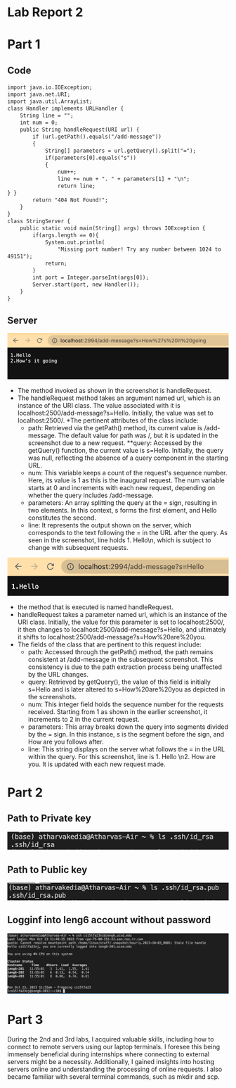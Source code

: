 # Lab Report 2
# Part 1
## Code
```
import java.io.IOException;
import java.net.URI;
import java.util.ArrayList;
class Handler implements URLHandler {
    String line = "";
    int num = 0;
    public String handleRequest(URI url) {
        if (url.getPath().equals("/add-message"))
        {
            String[] parameters = url.getQuery().split("=");
            if(parameters[0].equals("s"))
            {
                num++;
                line += num + ". " + parameters[1] + "\n";
                return line;
} }
        return "404 Not Found!";
    }
}
class StringServer {
    public static void main(String[] args) throws IOException {
        if(args.length == 0){
            System.out.println(
                "Missing port number! Try any number between 1024 to 49151");
            return;
        }
        int port = Integer.parseInt(args[0]);
        Server.start(port, new Handler());
    }
}
```
## Server
![Image](ss5.png)

* The method invoked as shown in the screenshot is handleRequest.
* The handleRequest method takes an argument named url, which is an instance of the URI class. The value associated with it is localhost:2500/add-message?s=Hello. Initially, the value was set to localhost:2500/.
*The pertinent attributes of the class include:
  - path: Retrieved via the getPath() method, its current value is /add-message. The default value for path was /, but it is updated in the screenshot due to a new request.
**query: Accessed by the getQuery() function, the current value is s=Hello. Initially, the query was null, reflecting the absence of a query component in the starting URL.
  - num: This variable keeps a count of the request's sequence number. Here, its value is 1 as this is the inaugural request. The num variable starts at 0 and increments with each new request, depending on whether the query includes /add-message.
  - parameters: An array splitting the query at the = sign, resulting in two elements. In this context, s forms the first element, and Hello constitutes the second.
  - line: It represents the output shown on the server, which corresponds to the text following the = in the URL after the query. As seen in the screenshot, line holds 1. Hello\n, which is subject to change with subsequent requests.

![Image](ss6.png)
* the method that is executed is named handleRequest.
* handleRequest takes a parameter named url, which is an instance of the URI class. Initially, the value for this parameter is set to localhost:2500/, it then changes to  localhost:2500/add-message?s=Hello, and ultimately it shifts to localhost:2500/add-message?s=How%20are%20you.
* The fields of the class that are pertinent to this request include:
  - path: Accessed through the getPath() method, the path remains consistent at /add-message in the subsequent screenshot. This consistency is due to the path extraction process being      unaffected by the URL changes.
  - query: Retrieved by getQuery(), the value of this field is initially s=Hello and is later altered to s=How%20are%20you as depicted in the screenshots.
  - num: This integer field holds the sequence number for the requests received. Starting from 1 as shown in the earlier screenshot, it increments to 2 in the current request.
  - parameters: This array breaks down the query into segments divided by the = sign. In this instance, s is the segment before the sign, and How are you follows after.
  - line: This string displays on the server what follows the = in the URL within the query. For this screenshot, line is 1. Hello \n2. How are you. It is updated with each new request     made.
 # Part 2
 ## Path to Private key
 ![Image](ss9.png)
 ## Path to Public key
 ![Image](ss8.png)
 ## Logginf into Ieng6 account without password
 ![Image](ss7.png)
 # Part 3
During the 2nd and 3rd labs, I acquired valuable skills, including how to connect to remote servers using our laptop terminals. I foresee this being immensely beneficial during internships where connecting to external servers might be a necessity. Additionally, I gained insights into hosting servers online and understanding the processing of online requests. I also became familiar with several terminal commands, such as mkdir and scp.
